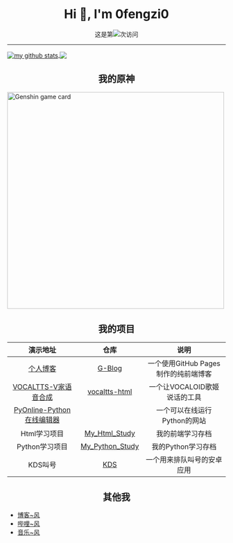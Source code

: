 <h1 align="center">Hi 👋, I'm 0fengzi0</h1>

<p align="center">这是第<img src="https://profile-counter.glitch.me/0fengzi0/count.svg" />次访问</p>

-------------------------------

<a href="https://github.com/0fengzi0">
  <img align="center" src="https://github-readme-stats.vercel.app/api?username=0fengzi0&show_icons=true&theme=transparent" alt="my github stats" />
</a>

<a href="https://github.com/0fengzi0">
  <img align="center" src="https://github-readme-stats.vercel.app/api/top-langs/?username=0fengzi0&layout=compact&show_icons=true&theme=transparent" />
</a>

<h2 align="center">我的原神</h2>

<img alt="Genshin game card" src="https://genshin-card.himiku.com/rand/276250476.png" width="500">

<h2 align="center">我的项目</h2>

|                    演示地址                     |                             仓库                             |                 说明                 |
| :---------------------------------------------: | :----------------------------------------------------------: | :----------------------------------: |
|           [个人博客](http://5ixf.vip)           |         [G-Blog](https://github.com/0fengzi0/G-Blog)         | 一个使用GitHub Pages制作的纯前端博客 |
|   [VOCALTTS-V家语音合成](http://tts.5ixf.vip)   |  [vocaltts-html](https://github.com/0fengzi0/vocaltts-html)  |     一个让VOCALOID歌姬说话的工具     |
| [PyOnline-Python在线编辑器](http://py.5ixf.vip) |                                                              |     一个可以在线运行Python的网站     |
|                  Html学习项目                   |  [My_Html_Study](https://github.com/0fengzi0/My_Html_Study)  |           我的前端学习存档           |
|                 Python学习项目                  | [My_Python_Study](https://github.com/0fengzi0/My_Python_Study) |          我的Python学习存档          |
|                     KDS叫号                     |            [KDS](https://github.com/isancha/KDS)             |      一个用来排队叫号的安卓应用      |

<h2 align="center">其他我</h2>

- [博客~风](http://5ixf.vip)
- [哔哩~风](https://space.bilibili.com/13938564)
- [音乐~风](https://music.163.com/#/user/home?id=300712191)
